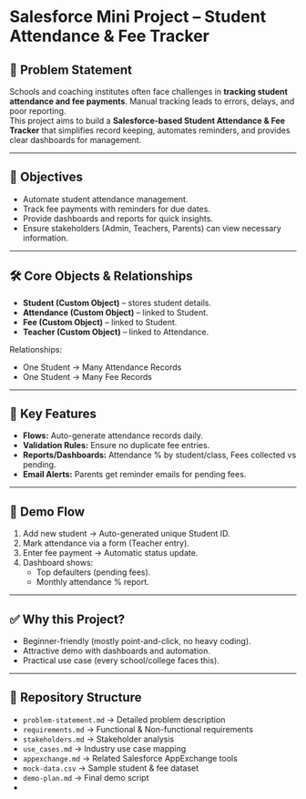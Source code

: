 # Salesforce Mini Project – Student Attendance & Fee Tracker

## 📌 Problem Statement
Schools and coaching institutes often face challenges in **tracking student attendance and fee payments**. Manual tracking leads to errors, delays, and poor reporting.  
This project aims to build a **Salesforce-based Student Attendance & Fee Tracker** that simplifies record keeping, automates reminders, and provides clear dashboards for management.

---

## 🎯 Objectives
- Automate student attendance management.
- Track fee payments with reminders for due dates.
- Provide dashboards and reports for quick insights.
- Ensure stakeholders (Admin, Teachers, Parents) can view necessary information.

---

## 🛠️ Core Objects & Relationships
- **Student (Custom Object)** – stores student details.  
- **Attendance (Custom Object)** – linked to Student.  
- **Fee (Custom Object)** – linked to Student.  
- **Teacher (Custom Object)** – linked to Attendance.  

Relationships:  
- One Student → Many Attendance Records  
- One Student → Many Fee Records  

---

## 🚀 Key Features
- **Flows:** Auto-generate attendance records daily.  
- **Validation Rules:** Ensure no duplicate fee entries.  
- **Reports/Dashboards:** Attendance % by student/class, Fees collected vs pending.  
- **Email Alerts:** Parents get reminder emails for pending fees.  

---

## 🎥 Demo Flow
1. Add new student → Auto-generated unique Student ID.  
2. Mark attendance via a form (Teacher entry).  
3. Enter fee payment → Automatic status update.  
4. Dashboard shows:  
   - Top defaulters (pending fees).  
   - Monthly attendance % report.  

---

## ✅ Why this Project?
- Beginner-friendly (mostly point-and-click, no heavy coding).  
- Attractive demo with dashboards and automation.  
- Practical use case (every school/college faces this).  

---

## 📂 Repository Structure
- `problem-statement.md` → Detailed problem description  
- `requirements.md` → Functional & Non-functional requirements  
- `stakeholders.md` → Stakeholder analysis  
- `use_cases.md` → Industry use case mapping  
- `appexchange.md` → Related Salesforce AppExchange tools  
- `mock-data.csv` → Sample student & fee dataset  
- `demo-plan.md` → Final demo script  
-

